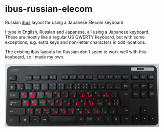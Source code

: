 # ibus-russian-elecom

Russian [ibus](https://github.com/ibus/ibus) layout for using a Japanese Elecom keyboard

I type in English, Russian and Japanese, all using a Japanese keyboard.
These are mostly like a regular US QWERTY keyboard, but with some exceptions, e.g. extra keys and non-letter characters in odd locations.

The existing ibus layouts for Russian don't seem to work well with this keyboard, so I made my own.

![layout.png](layout.png)

